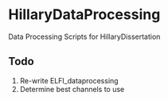 # HillaryDataProcessing
Data Processing Scripts for HillaryDissertation

## Todo
1. Re-write ELFI_dataprocessing
2. Determine best channels to use
